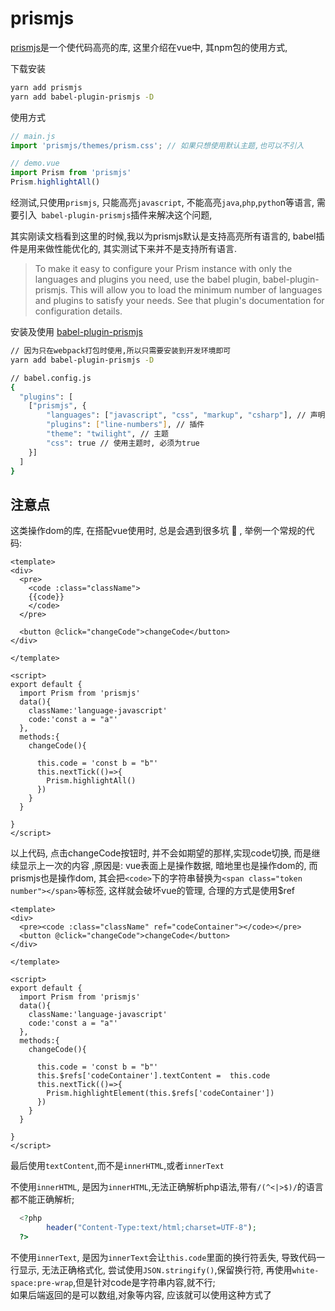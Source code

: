 # prismjs

[prismjs](https://prismjs.com/)是一个使代码高亮的库, 这里介绍在vue中, 其npm包的使用方式,

下载安装

```bash
yarn add prismjs
yarn add babel-plugin-prismjs -D
```

使用方式

```js
// main.js
import 'prismjs/themes/prism.css'; // 如果只想使用默认主题,也可以不引入

// demo.vue 
import Prism from 'prismjs'
Prism.highlightAll()

```

 经测试,只使用`prismjs`, 只能高亮`javascript`, 不能高亮`java`,`php`,`pytho`n等语言,
需要引入` babel-plugin-prismjs`插件来解决这个问题, 

其实刚读文档看到这里的时候,我以为prismjs默认是支持高亮所有语言的, babel插件是用来做性能优化的, 其实测试下来并不是支持所有语言.

> To make it easy to configure your Prism instance with only the languages and plugins you need, use the babel plugin, babel-plugin-prismjs. This will allow you to load the minimum number of languages and plugins to satisfy your needs. See that plugin's documentation for configuration details.

安装及使用 [babel-plugin-prismjs](https://github.com/mAAdhaTTah/babel-plugin-prismjs)
```bash
// 因为只在webpack打包时使用,所以只需要安装到开发环境即可
yarn add babel-plugin-prismjs -D

// babel.config.js
{
  "plugins": [
    ["prismjs", {
        "languages": ["javascript", "css", "markup", "csharp"], // 声明需要高亮的语言,需要注意的是, 在[Supported languages](https://prismjs.com/#supported-languages)表里, 我们需要的是后面mark的文字, 比如csharp,而不是C#
        "plugins": ["line-numbers"], // 插件
        "theme": "twilight", // 主题
        "css": true // 使用主题时, 必须为true
    }]
  ]
}
```

## 注意点

这类操作dom的库, 在搭配vue使用时, 总是会遇到很多坑 🙁 , 
举例一个常规的代码:

```vue
<template>
<div>
  <pre>
    <code :class="className">
    {{code}}
    </code>
  </pre>

  <button @click="changeCode">changeCode</button>
</div>

</template>

<script>
export default {
  import Prism from 'prismjs'
  data(){
    className:'language-javascript'
    code:'const a = "a"'
  },
  methods:{
    changeCode(){
      
      this.code = 'const b = "b"'
      this.nextTick(()=>{
        Prism.highlightAll()
      })
    }
  }

}
</script>

```

以上代码, 点击changeCode按钮时, 并不会如期望的那样,实现code切换,  而是继续显示上一次的内容
,原因是: vue表面上是操作数据, 暗地里也是操作dom的, 而prismjs也是操作dom, 其会把`<code>`下的字符串替换为`<span class="token number"></span>`等标签, 这样就会破坏vue的管理, 合理的方式是使用$ref

```vue
<template>
<div>
  <pre><code :class="className" ref="codeContainer"></code></pre>
  <button @click="changeCode">changeCode</button>
</div>

</template>

<script>
export default {
  import Prism from 'prismjs'
  data(){
    className:'language-javascript'
    code:'const a = "a"'
  },
  methods:{
    changeCode(){
    
      this.code = 'const b = "b"'
      this.$refs['codeContainer'].textContent =  this.code 
      this.nextTick(()=>{
        Prism.highlightElement(this.$refs['codeContainer'])
      })
    }
  }

}
</script>

```
最后使用`textContent`,而不是`innerHTML`,或者`innerText`

不使用`innerHTML`, 是因为`innerHTML`,无法正确解析php语法,带有`/(^<|>$)/`的语言都不能正确解析; 

```php
  <?php
        header("Content-Type:text/html;charset=UTF-8");
  ?>
```

不使用`innerText`, 是因为`innerText`会让`this.code`里面的换行符丢失, 导致代码一行显示, 无法正确格式化, 尝试使用`JSON.stringify()`,保留换行符, 再使用`white-space:pre-wrap`,但是针对code是字符串内容,就不行; 
<br>
如果后端返回的是可以数组,对象等内容, 应该就可以使用这种方式了








